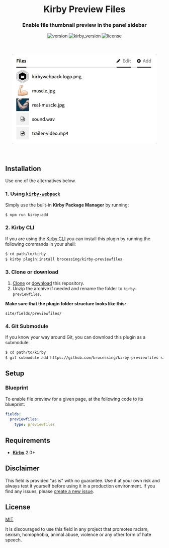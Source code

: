 <h1 align="center">Kirby Preview Files</h1>
<h3 align="center">Enable file thumbnail preview in the panel sidebar</h3>

<div align="center">
    <img alt="version" src="https://img.shields.io/badge/version-1.0.0-green.svg?style=flat-square"/>
    <img alt="kirby_version" src="https://img.shields.io/badge/kirby-2.0+-red.svg?style=flat-square"/>
    <img alt="license" src="https://img.shields.io/badge/license-MIT-blue.svg?style=flat-square"/>
    <br>
    <br>
    <br>
    <br>
    <img alt="preview" src="preview.gif">
</div>

<br>
<br>

## Installation

Use one of the alternatives below.

### 1. Using [`kirby-webpack`](https://github.com/brocessing/kirby-webpack)

Simply use the built-in **Kirby Package Manager** by running:

```sh
$ npm run kirby:add
```

### 2. Kirby CLI

If you are using the [Kirby CLI](https://github.com/getkirby/cli) you can install this plugin by running the following commands in your shell:

```sh
$ cd path/to/kirby
$ kirby plugin:install brocessing/kirby-previewfiles
```

### 3. Clone or download

1. [Clone](https://github.com/brocessing/kirby-previewfiles.git) or [download](https://github.com/brocessing/kirby-previewfiles/archive/master.zip) this repository.
2. Unzip the archive if needed and rename the folder to `kirby-previewfiles`.

**Make sure that the plugin folder structure looks like this:**

```text
site/fields/previewfiles/
```

### 4. Git Submodule

If you know your way around Git, you can download this plugin as a submodule:

```sh
$ cd path/to/kirby
$ git submodule add https://github.com/brocessing/kirby-previewfiles site/plugins/kirby-previewfiles
```

## Setup

### Blueprint

To enable file preview for a given page, at the following code to its blueprint: 

```yaml
fields:
  previewfiles:
    type: previewfiles
```

## Requirements

- [**Kirby**](https://getkirby.com/) 2.0+

## Disclaimer

This field is provided "as is" with no guarantee. Use it at your own risk and always test it yourself before using it in a production environment. If you find any issues, please [create a new issue](https://github.com/brocessing/kirby-previewfiles/issues/new).

## License

[MIT](https://opensource.org/licenses/MIT)

It is discouraged to use this field in any project that promotes racism, sexism, homophobia, animal abuse, violence or any other form of hate speech.
